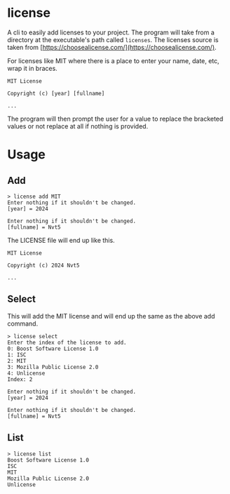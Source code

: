 
# license

A cli to easily add licenses to your project. The program will take from
a directory at the executable's path called ```licenses```. The licenses
source is taken from 
[https://choosealicense.com/](https://choosealicense.com/).

For licenses like MIT where there is a place to enter your name, date, 
etc, wrap it in braces.

```text
MIT License

Copyright (c) [year] [fullname]

...
```

The program will then prompt the user for a value to replace the 
bracketed values or not replace at all if nothing is provided.

# Usage

## Add

```text
> license add MIT
Enter nothing if it shouldn't be changed.
[year] = 2024

Enter nothing if it shouldn't be changed.
[fullname] = Nvt5
```

The LICENSE file will end up like this.

```text
MIT License

Copyright (c) 2024 Nvt5

...
```

## Select

This will add the MIT license and will end up the same as the above add
command.

```text
> license select
Enter the index of the license to add.
0: Boost Software License 1.0
1: ISC
2: MIT
3: Mozilla Public License 2.0
4: Unlicense
Index: 2

Enter nothing if it shouldn't be changed.
[year] = 2024

Enter nothing if it shouldn't be changed.
[fullname] = Nvt5
```

## List

```text
> license list
Boost Software License 1.0
ISC
MIT
Mozilla Public License 2.0
Unlicense
```
